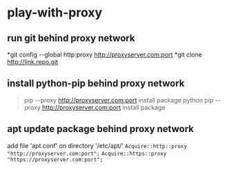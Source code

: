 # play-with-proxy


## run git behind proxy network
  *git config --global http:proxy http://proxyserver.com:port
  *git clone http://link.repo.git
  
  
## install python-pip behind proxy network
  >pip --proxy http://proxyserver.com:port install package
  > python pip --proxy http://proxyserver.com:port install package
  
  
## apt update package behind proxy network
add file 'apt.conf' on directory '/etc/apt/'
  `Acquire::http::proxy "http://proxyserver.com:port";`
  `Acquire::https::proxy "https://proxyserver.com:port";`
